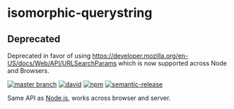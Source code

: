 # isomorphic-querystring

## Deprecated

Deprecated in favor of using https://developer.mozilla.org/en-US/docs/Web/API/URLSearchParams which is now supported across Node and Browsers.

[![master branch](https://img.shields.io/travis/lifeiscontent/isomorphic-querystring?label=travis-ci)](https://travis-ci.org/lifeiscontent/isomorphic-querystring)
[![david](https://img.shields.io/david/lifeiscontent/isomorphic-querystring)](https://david-dm.org/lifeiscontent/isomorphic-querystring)
[![npm](https://img.shields.io/npm/v/isomorphic-querystring)](https://www.npmjs.com/package/isomorphic-querystring)
[![semantic-release](https://img.shields.io/badge/%20%20%F0%9F%93%A6%F0%9F%9A%80-semantic--release-e10079.svg)](https://github.com/semantic-release/semantic-release)

Same API as [Node.js](https://nodejs.org/api/querystring.html), works across browser and server.
